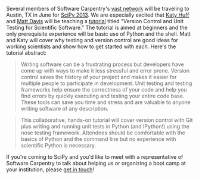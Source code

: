 Several members of Software Carpentry's [vast network][team] will be traveling
to Austin, TX in June for [SciPy 2013][]. We are especially excited that
[Katy Huff][] and [Matt Davis][] will be teaching a [tutorial][tutorials]
titled "Version Control and Unit Testing for Scientific Software." The tutorial
is aimed at beginners and the only prerequisite experience will be basic use
of Python and the shell. Matt and Katy will cover why testing and version
control are good ideas for working scientists and show how to get started
with each. Here's the tutorial abstract:

> Writing software can be a frustrating process but developers have come up
> with ways to make it less stressful and error prone. Version control saves
> the history of your project and makes it easier for multiple people to
> participate in development. Unit testing and testing frameworks help ensure
> the correctness of your code and help you find errors by quickly executing
> and testing your entire code base. These tools can save you time and stress
> and are valuable to anyone writing software of any description.

> This collaborative, hands-on tutorial will cover version control with Git
> plus writing and running unit tests in Python (and IPython!) using the nose
> testing framework. Attendees should be comfortable with the basics of Python
> and the command line but no experience with scientific Python is necessary.

If you're coming to SciPy and you'd like to meet with a representative of
Software Carpentry to talk about helping us or organizing a boot camp at your
institution, please [get in touch][info]!

[team]: http://software-carpentry.org/about/team.html
[SciPy 2013]: http://conference.scipy.org/scipy2013/
[Katy Huff]: http://katyhuff.github.io/
[Matt Davis]: http://penandpants.com
[tutorials]: http://conference.scipy.org/scipy2013/tutorials.php
[info]: mailto:info@software-carpentry.org
